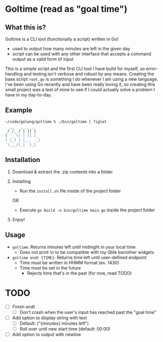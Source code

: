 # Goltime (read as "goal time")

## What this is?
Goltime is a CLI tool (functionally a script) written in Go!
* used to output how many minutes are left in the given day
* script can be used with any other interface that accepts a command output as a valid form of input

This is a simple script and the first CLI tool I have build for myself, so error-handling and testing isn't verbose and robust by any means. Creating the base script ``root.go`` is something I do whenever I am using a new language. I've been using Go recently and have been really loving it, so creating this small project was a test of mine to see if I could actually solve a problem I have in my day-to-day.

## Example
```bash
~/code/golang/goltime % ./bin/goltime | figlet
  __   _ _  _
 / /_ / | || |
| '_ \| | || |_
| (_) | |__   _|
 \___/|_|  |_|

```

## Installation
1. Download & extract the .zip contents into a folder
2. Installing
    * Run the ``install.sh`` file inside of the project folder

    OR

    * Execute ``go build -o bin/goltime main.go`` inside the project folder
3. Enjoy!

## Usage
* ``goltime``: Returns minutes left until midnight in your local time
    - Does not print \n to be compatible with my Qtile bar/other widgets
* ``goltime endt {TIME}``: Returns time left until user-defined endpoint
    - Time must be written in HHMM format (ex. 1430)
    - Time must be set in the future
        * Rejects time that's in the past (for now, read TODO)

# TODO
- [ ] Finish endt
    - [ ] Don't crash when the user's input has reached past the "goal time"
- [ ] Add option to display string with text
    - [ ] Default: ("{minutes} minutes left")
    - [ ] Roll over until new start time (default: 00:00)
- [ ] Add option to output with newline
